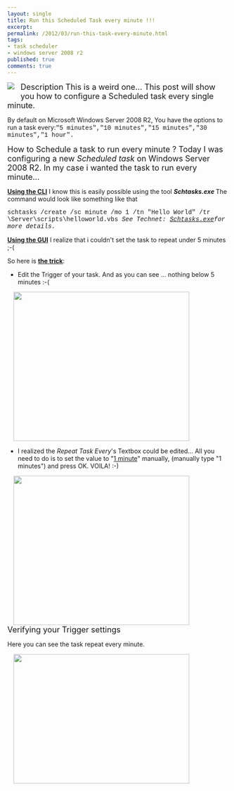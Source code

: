 ```yaml
---
layout: single
title: Run this Scheduled Task every minute !!!
excerpt: 
permalink: /2012/03/run-this-task-every-minute.html
tags: 
- task scheduler
- windows server 2008 r2
published: true
comments: true
---
```

<a href="{{ site.url }}/images/2012/20120313_Run_this_Scheduled_Task_every_minute_!!!/Task-Scheduler__1187729876__-129x141.png" imageanchor="1" style="clear: left; float: left; margin-bottom: 1em; margin-right: 1em;"><img border="0" src="{{ site.url }}/images/2012/20120313_Run_this_Scheduled_Task_every_minute_!!!/Task-Scheduler__1187729876__-129x141.png" /></a>
<span style="font-size: large;">Description
This is a weird one... This post will show you how to configure a Scheduled task every single minute.

By default on Microsoft Windows Server 2008 R2, You have the options to run a task every:<span style="font-family: 'Courier New', Courier, monospace;">"5 minutes",<span style="font-family: 'Courier New', Courier, monospace;">"10 minutes",<span style="font-family: 'Courier New', Courier, monospace;">"15 minutes",<span style="font-family: 'Courier New', Courier, monospace;">"30 minutes",<span style="font-family: 'Courier New', Courier, monospace;">"1 hour".

<span style="font-size: large;">How to Schedule a task to run every minute ?
Today I was configuring a new<i> Scheduled task</i> on Windows Server 2008 R2. In my case i wanted the task to run every minute...

<u><b>Using the CLI</b></u>
I know this is easily possible using the tool <i><b>Schtasks.exe </b></i>
The command would look like something like that

<span style="font-family: Courier New, Courier, monospace;">schtasks /create /sc minute /mo 1 /tn "Hello World" /tr \\Server\scripts\helloworld.vbs
<i><b>
</b></i><i>See Technet: <a href="http://technet.microsoft.com/en-us/library/cc725744%28v=ws.10%29.aspx" target="_blank">Schtasks.exe</a>for more details.</i>

<b><u>Using the GUI</u></b>
I realize that i couldn't set the task to repeat under 5 minutes ;-(

So here is <b><u>the trick</u></b>:

* Edit the Trigger of your task. And as you can see ... nothing below 5 minutes :-(

<a href="{{ site.url }}/images/2012/20120313_Run_this_Scheduled_Task_every_minute_!!!/TaskScheduler-5minutes-c__537366515__-594x509.png" imageanchor="1" style="margin-left: 1em; margin-right: 1em;"><img border="0" height="340" src="{{ site.url }}/images/2012/20120313_Run_this_Scheduled_Task_every_minute_!!!/TaskScheduler-5minutes-c__2146880799__-400x343.png" width="400" /></a>

* I realized the <i>Repeat Task Every</i>'s Textbox could be edited... All you need to do is to set the value to "<u>1 minute</u>" manually, (manually type "1 minutes") and press OK. VOILA! :-)

<a href="{{ site.url }}/images/2012/20120313_Run_this_Scheduled_Task_every_minute_!!!/TaskScheduler-1Minute-a__1304695560__-594x506.png" imageanchor="1" style="margin-left: 1em; margin-right: 1em;"><img border="0" height="340" src="{{ site.url }}/images/2012/20120313_Run_this_Scheduled_Task_every_minute_!!!/TaskScheduler-1Minute-a__1670170967__-400x341.png" width="400" /></a>
<span style="font-size: large;">Verifying your Trigger settings

Here you can see the task repeat every minute.

<a href="{{ site.url }}/images/2012/20120313_Run_this_Scheduled_Task_every_minute_!!!/TaskScheduler-1Minute-b__1604341881__-634x471.png" imageanchor="1" style="margin-left: 1em; margin-right: 1em;"><img border="0" height="295" src="{{ site.url }}/images/2012/20120313_Run_this_Scheduled_Task_every_minute_!!!/TaskScheduler-1Minute-b__1209500685__-400x297.png" width="400" /></a><a href="http://4.bp.blogspot.com/-xArIkCG11jE/T1-0Z41YBYI/AAAAAAABCB0/pNHv3gPiNy8/s1600/3-13-2012+4-53-20+PM.png" imageanchor="1" style="margin-left: 1em; margin-right: 1em;">
</a>